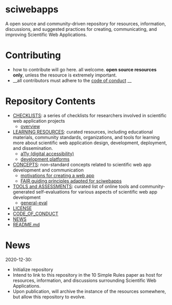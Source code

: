 # sciwebapps
A open source and community-driven repository for resources, information, discussions, and suggested practices for creating, communicating, and improving Scientific Web Applications. 

# Contributing
- how to contribute will go here. all welcome. __open source resources only__, unless the resource is extremely important. 
- __all contributors must adhere to the [code of conduct](./code_of_conduct.md) __

# Repository Contents
 * [CHECKLISTS](./checklists): a series of checklists for researchers involved in scientific web application projects
   * [overview](./overview-checklist.md/)
 * [LEARNING RESOURCES](./resources): curated resources, including educational materials, community standards, organizations, and tools for learning more about scientific web application design, development, deployment, and dissemination.
   * [a11y (digital accessibility)](./learn/a11y.md)
   * [development platforms](./learn/dev-platforms.md)
 * [CONCEPTS](./concepts/): non-standard concepts related to scientific web app development and communication 
   * [motivations for creating a web app](./concepts/motivations-for-creating-a-web-app.md)
   * [FAIR guiding principles adapted for sciwebapps](./concepts/FAIR-adapted-for-sciwebapps.md)
 * [TOOLS and ASSESSMENTS](./tools-and-assessments/): curated list of online tools and community-generated self-evaluations for various aspects of scientific web app development 
   * [general-eval](general-eval.md)
 * [LICENSE](./LICENSE)
 * [CODE_OF_CONDUCT](./code_of_conduct.md)
 * [NEWS](./NEWS.md)
 * [README.md](./README.md)

# News
2020-12-30: 
- Initialize repository 
- Intend to link to this repository in the 10 Simple Rules paper as host for resources, information, and discussions surrounding Scientific Web Applications. 
- Upon publication, will archive the instance of the resources somewhere, but allow this repository to evolve. 

<!--
# un used
* [communications-and-marketing](./communications-and-marketing/)
   * [development-platforms](./development-platforms/)
   * [documentation](./documentation/)
   * [end-users](./end-users/)
   * [FAIR](./FAIR/)
   * [hosting](./hosting/)  
   * [maintenance](./maintenance/)
   * [security](./security/)
   * [speed-and-performance](./speed-and-performance/)
   * [usability](./usability/)
   * [web-development](./web-development/)
   * [a11y](./a11y-checklist.md/)
   * [dissemination-and-publication](./dissemination-and-publication-checklist.md/)
   * [documentation](./documentation-checklist.md/)
   * [technical-development](./technical-development-checklist.md/)
   * [usability-testing](./usability-testing-checklist.md/)
-->

